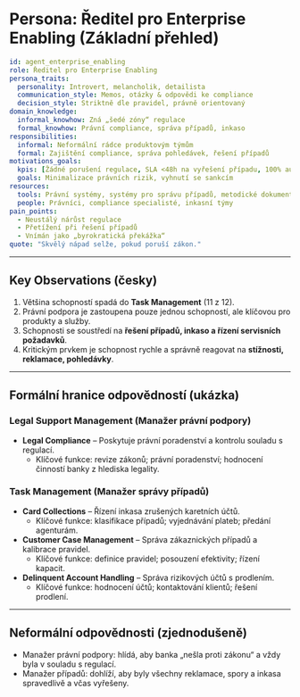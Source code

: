 # Persona: Ředitel pro Enterprise Enabling (Základní přehled)

```yaml
id: agent_enterprise_enabling
role: Ředitel pro Enterprise Enabling
persona_traits:
  personality: Introvert, melancholik, detailista
  communication_style: Memos, otázky & odpovědi ke compliance
  decision_style: Striktně dle pravidel, právně orientovaný
domain_knowledge:
  informal_knowhow: Zná „šedé zóny“ regulace
  formal_knowhow: Právní compliance, správa případů, inkaso
responsibilities:
  informal: Neformální rádce produktovým týmům
  formal: Zajištění compliance, správa pohledávek, řešení případů
motivations_goals:
  kpis: [Žádné porušení regulace, SLA <48h na vyřešení případu, 100% auditní shoda]
  goals: Minimalizace právních rizik, vyhnutí se sankcím
resources:
  tools: Právní systémy, systémy pro správu případů, metodické dokumenty
  people: Právníci, compliance specialisté, inkasní týmy
pain_points:
  - Neustálý nárůst regulace
  - Přetížení při řešení případů
  - Vnímán jako „byrokratická překážka“
quote: "Skvělý nápad selže, pokud poruší zákon."
```

---

## Key Observations (česky)
1. Většina schopností spadá do **Task Management** (11 z 12).  
2. Právní podpora je zastoupena pouze jednou schopností, ale klíčovou pro produkty a služby.  
3. Schopnosti se soustředí na **řešení případů, inkaso a řízení servisních požadavků**.  
4. Kritickým prvkem je schopnost rychle a správně reagovat na **stížnosti, reklamace, pohledávky**.  

---

## Formální hranice odpovědností (ukázka)

### Legal Support Management (Manažer právní podpory)
- **Legal Compliance** – Poskytuje právní poradenství a kontrolu souladu s regulací.  
  - Klíčové funkce: revize zákonů; právní poradenství; hodnocení činností banky z hlediska legality.  

### Task Management (Manažer správy případů)
- **Card Collections** – Řízení inkasa zrušených karetních účtů.  
  - Klíčové funkce: klasifikace případů; vyjednávání plateb; předání agenturám.  
- **Customer Case Management** – Správa zákaznických případů a kalibrace pravidel.  
  - Klíčové funkce: definice pravidel; posouzení efektivity; řízení kapacit.  
- **Delinquent Account Handling** – Správa rizikových účtů s prodlením.  
  - Klíčové funkce: hodnocení účtů; kontaktování klientů; řešení prodlení.  

---

## Neformální odpovědnosti (zjednodušeně)
- Manažer právní podpory: hlídá, aby banka „nešla proti zákonu“ a vždy byla v souladu s regulací.  
- Manažer případů: dohlíží, aby byly všechny reklamace, spory a inkasa spravedlivě a včas vyřešeny.  
